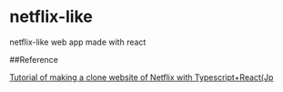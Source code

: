 # netflix-like
netflix-like web app made with react

##Reference

[Tutorial of making a clone website of Netflix with Typescript+React(Jp](https://zenn.dev/gunners6518/books/4c4672f32dd100)
